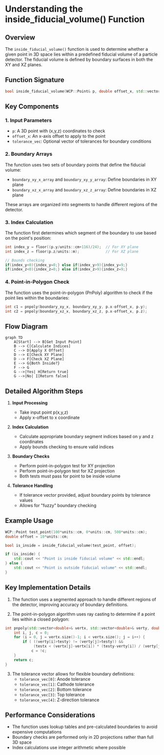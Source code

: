 # Understanding the inside_fiducial_volume() Function

## Overview
The `inside_fiducial_volume()` function is used to determine whether a given point in 3D space lies within a predefined fiducial volume of a particle detector. The fiducial volume is defined by boundary surfaces in both the XY and XZ planes.

## Function Signature
```cpp
bool inside_fiducial_volume(WCP::Point& p, double offset_x, std::vector<double>* tolerance_vec=NULL)
```

## Key Components

### 1. Input Parameters
- `p`: A 3D point with (x,y,z) coordinates to check
- `offset_x`: An x-axis offset to apply to the point
- `tolerance_vec`: Optional vector of tolerances for boundary conditions

### 2. Boundary Arrays
The function uses two sets of boundary points that define the fiducial volume:
- `boundary_xy_x_array` and `boundary_xy_y_array`: Define boundaries in XY plane
- `boundary_xz_x_array` and `boundary_xz_z_array`: Define boundaries in XZ plane

These arrays are organized into segments to handle different regions of the detector.

### 3. Index Calculation
The function first determines which segment of the boundary to use based on the point's position:

```cpp
int index_y = floor((p.y/units::cm+116)/24);  // For XY plane
int index_z = floor(p.z/units::m);            // For XZ plane

// Bounds checking
if(index_y<0){index_y=0;} else if(index_y>9){index_y=9;}
if(index_z<0){index_z=0;} else if(index_z>9){index_z=9;}
```

### 4. Point-in-Polygon Check
The function uses the point-in-polygon (PnPoly) algorithm to check if the point lies within the boundaries:

```cpp
int c1 = pnpoly(boundary_xy_x, boundary_xy_y, p.x-offset_x, p.y);
int c2 = pnpoly(boundary_xz_x, boundary_xz_z, p.x-offset_x, p.z);
```

## Flow Diagram

```mermaid
graph TD
    A[Start] --> B[Get Input Point]
    B --> C[Calculate Indices]
    C --> D[Apply X Offset]
    D --> E[Check XY Plane]
    D --> F[Check XZ Plane]
    E --> G{Both Inside?}
    F --> G
    G -->|Yes| H[Return true]
    G -->|No| I[Return false]
```

## Detailed Algorithm Steps

1. **Input Processing**
   - Take input point p(x,y,z)
   - Apply x-offset to x coordinate
   
2. **Index Calculation**
   - Calculate appropriate boundary segment indices based on y and z coordinates
   - Apply bounds checking to ensure valid indices

3. **Boundary Checks**
   - Perform point-in-polygon test for XY projection
   - Perform point-in-polygon test for XZ projection
   - Both tests must pass for point to be inside volume

4. **Tolerance Handling**
   - If tolerance vector provided, adjust boundary points by tolerance values
   - Allows for "fuzzy" boundary checking

## Example Usage

```cpp
WCP::Point test_point(100*units::cm, 0*units::cm, 500*units::cm);
double offset = 10*units::cm;

bool is_inside = inside_fiducial_volume(test_point, offset);

if (is_inside) {
    std::cout << "Point is inside fiducial volume" << std::endl;
} else {
    std::cout << "Point is outside fiducial volume" << std::endl;
}
```

## Key Implementation Details

1. The function uses a segmented approach to handle different regions of the detector, improving accuracy of boundary definitions.

2. The point-in-polygon algorithm uses ray casting to determine if a point lies within a closed polygon:
```cpp
int pnpoly(std::vector<double>& vertx, std::vector<double>& verty, double testx, double testy) {
    int i, j, c = 0;
    for (i = 0, j = vertx.size()-1; i < vertx.size(); j = i++) {
        if ( ((verty[i]>testy) != (verty[j]>testy)) &&
             (testx < (vertx[j]-vertx[i]) * (testy-verty[i]) / (verty[j]-verty[i]) + vertx[i]) )
            c = !c;
    }
    return c;
}
```

3. The tolerance vector allows for flexible boundary definitions:
   - `tolerance_vec[0]`: Anode tolerance
   - `tolerance_vec[1]`: Cathode tolerance 
   - `tolerance_vec[2]`: Bottom tolerance
   - `tolerance_vec[3]`: Top tolerance
   - `tolerance_vec[4]`: Z-direction tolerance

## Performance Considerations

- The function uses lookup tables and pre-calculated boundaries to avoid expensive computations
- Boundary checks are performed only in 2D projections rather than full 3D space
- Index calculations use integer arithmetic where possible